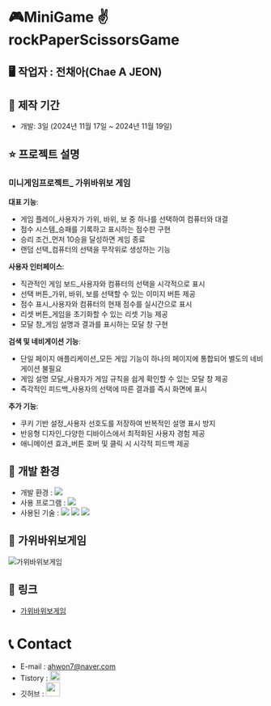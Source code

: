 
# 🎮MiniGame ✌rockPaperScissorsGame

## 🖥 작업자 : 전채아(Chae A JEON)

## 📅 제작 기간
- 개발: 3일 (2024년 11월 17일 ~ 2024년 11월 19일)

## ⭐️ 프로젝트 설명

### 미니게임프로젝트_ 가위바위보 게임 
**대표 기능**: 
- 게임 플레이_사용자가 가위, 바위, 보 중 하나를 선택하여 컴퓨터와 대결
- 점수 시스템_승패를 기록하고 표시하는 점수판 구현
- 승리 조건_먼저 10승을 달성하면 게임 종료
- 랜덤 선택_컴퓨터의 선택을 무작위로 생성하는 기능

**사용자 인터페이스**:
- 직관적인 게임 보드_사용자와 컴퓨터의 선택을 시각적으로 표시
- 선택 버튼_가위, 바위, 보를 선택할 수 있는 이미지 버튼 제공
- 점수 표시_사용자와 컴퓨터의 현재 점수를 실시간으로 표시
- 리셋 버튼_게임을 초기화할 수 있는 리셋 기능 제공
- 모달 창_게임 설명과 결과를 표시하는 모달 창 구현

**검색 및 네비게이션 기능**: 
- 단일 페이지 애플리케이션_모든 게임 기능이 하나의 페이지에 통합되어 별도의 네비게이션 불필요
- 게임 설명 모달_사용자가 게임 규칙을 쉽게 확인할 수 있는 모달 창 제공
- 즉각적인 피드백_사용자의 선택에 따른 결과를 즉시 화면에 표시

**추가 기능**:
- 쿠키 기반 설정_사용자 선호도를 저장하여 반복적인 설명 표시 방지
- 반응형 디자인_다양한 디바이스에서 최적화된 사용자 경험 제공
- 애니메이션 효과_버튼 호버 및 클릭 시 시각적 피드백 제공


## 💾 개발 환경

- 개발 환경 : <img src="https://img.shields.io/badge/windows10-0078D6?style=flat-square&logo=windows10&logoColor=white"/>
- 사용 프로그램 : <img src="https://img.shields.io/badge/Vs code-007ACC?style=flat-square&logo=visualstudiocode&logoColor=white"/>
- 사용된 기술 :
  <img src="https://img.shields.io/badge/html5-E34F26?style=flat-square&logo=html5&logoColor=white"> <img src="https://img.shields.io/badge/css3-1572B6?style=flat-square&logo=css3&logoColor=white"> <img src="https://img.shields.io/badge/JavaScript-F7DF1E?style=flat-square&logo=JavaScript&logoColor=white"> 



## 📝 가위바위보게임
![가위바위보게임](https://github.com/user-attachments/assets/aa9768dc-336d-4592-9e33-bb768eb97d1c)



## 🔗 링크

- [가위바위보게임](https://jeon-chaea.github.io/rockPaperScissorsGame/)



# 📞 Contact

- E-mail : ahwon7@naver.com
- Tistory : <a href="https://chaea-note.tistory.com/">
  <img src="https://i.namu.wiki/i/CNVaHZuf0Gh8FzOCf15jCbi5hULtTNYHUrf_5U2bD-uAbShxafelnrNhFULo7O0JAZeTTq6_bSveUA5mOVtlyQ.svg" height="20px"/>
  </a>
- 깃허브 : <a href="https://github.com/Jeon-ChaeA">
  <img src="https://user-images.githubusercontent.com/68724828/185908612-22f4d219-78a7-4de7-bb02-deecaa63bffa.png" height="28px"/>
  </a>
